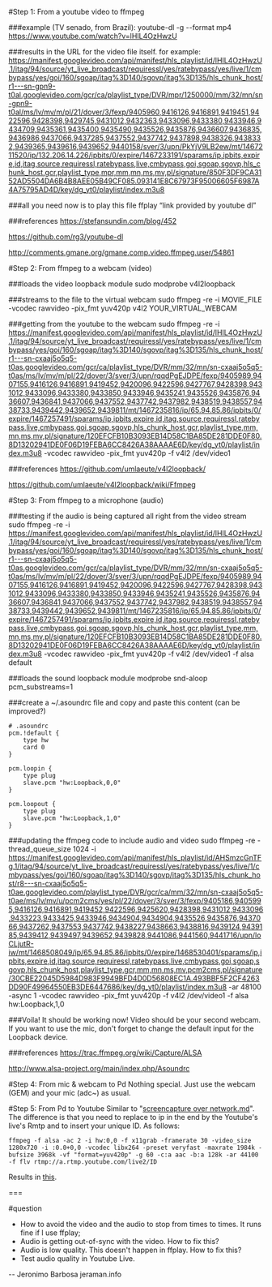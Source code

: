 
#Step 1: From a youtube video to ffmpeg

###example (TV senado, from Brazil):
youtube-dl -g --format mp4 https://www.youtube.com/watch?v=lHIL4OzHwzU

###results in the URL for the video file itself. for example: 
https://manifest.googlevideo.com/api/manifest/hls_playlist/id/lHIL4OzHwzU.1/itag/94/source/yt_live_broadcast/requiressl/yes/ratebypass/yes/live/1/cmbypass/yes/goi/160/sgoap/itag%3D140/sgovp/itag%3D135/hls_chunk_host/r1---sn-gpn9-t0al.googlevideo.com/gcr/ca/playlist_type/DVR/mpr/1250000/mm/32/mn/sn-gpn9-t0al/ms/lv/mv/m/pl/21/dover/3/fexp/9405960,9416126,9416891,9419451,9422596,9428398,9429745,9431012,9432363,9433096,9433380,9433946,9434709,9435361,9435400,9435490,9435526,9435876,9436607,9436835,9436986,9437066,9437285,9437552,9437742,9437898,9438326,9438332,9439365,9439616,9439652,9440158/sver/3/upn/PkYjV9LB2ew/mt/1467211520/ip/132.206.14.226/ipbits/0/expire/1467233191/sparams/ip,ipbits,expire,id,itag,source,requiressl,ratebypass,live,cmbypass,goi,sgoap,sgovp,hls_chunk_host,gcr,playlist_type,mpr,mm,mn,ms,mv,pl/signature/850F3DF9CA3152AD5504DA6B4B8AEE05B49CF085.093141E8C67973F95006605F6987A4A75795AD4D/key/dg_yt0/playlist/index.m3u8

###all you need now is to play this file
ffplay “link provided by youtube dl”

###references
https://stefansundin.com/blog/452

https://github.com/rg3/youtube-dl

http://comments.gmane.org/gmane.comp.video.ffmpeg.user/54861


#Step 2: From ffmpeg to a webcam (video)

###loads the video loopback module
sudo modprobe v4l2loopback

###streams to the file to the virtual webcam
sudo ffmpeg -re -i MOVIE_FILE -vcodec rawvideo -pix_fmt yuv420p v4l2 YOUR_VIRTUAL_WEBCAM

###getting from the youtube to the webcam
sudo ffmpeg -re -i https://manifest.googlevideo.com/api/manifest/hls_playlist/id/lHIL4OzHwzU.1/itag/94/source/yt_live_broadcast/requiressl/yes/ratebypass/yes/live/1/cmbypass/yes/goi/160/sgoap/itag%3D140/sgovp/itag%3D135/hls_chunk_host/r1---sn-cxaaj5o5q5-t0as.googlevideo.com/gcr/ca/playlist_type/DVR/mm/32/mn/sn-cxaaj5o5q5-t0as/ms/lv/mv/m/pl/22/dover/3/sver/3/upn/rqqdPgEJDPE/fexp/9405989,9407155,9416126,9416891,9419452,9420096,9422596,9427767,9428398,9431012,9433096,9433380,9433850,9433946,9435241,9435526,9435876,9436607,9436841,9437066,9437552,9437742,9437982,9438519,9438557,9438733,9439442,9439652,9439811/mt/1467235816/ip/65.94.85.86/ipbits/0/expire/1467257491/sparams/ip,ipbits,expire,id,itag,source,requiressl,ratebypass,live,cmbypass,goi,sgoap,sgovp,hls_chunk_host,gcr,playlist_type,mm,mn,ms,mv,pl/signature/120EFCFB10B3093EB14D58C1BA85DE281DDE0F80.8D13202941DE0F06D19FEBA6CC8426A38AAAAE6D/key/dg_yt0/playlist/index.m3u8 -vcodec rawvideo -pix_fmt yuv420p -f v4l2 /dev/video1

###references
https://github.com/umlaeute/v4l2loopback/

https://github.com/umlaeute/v4l2loopback/wiki/Ffmpeg


#Step 3: From ffmpeg to a microphone (audio)

###testing if the audio is being captured all right from the video stream
sudo ffmpeg -re -i https://manifest.googlevideo.com/api/manifest/hls_playlist/id/lHIL4OzHwzU.1/itag/94/source/yt_live_broadcast/requiressl/yes/ratebypass/yes/live/1/cmbypass/yes/goi/160/sgoap/itag%3D140/sgovp/itag%3D135/hls_chunk_host/r1---sn-cxaaj5o5q5-t0as.googlevideo.com/gcr/ca/playlist_type/DVR/mm/32/mn/sn-cxaaj5o5q5-t0as/ms/lv/mv/m/pl/22/dover/3/sver/3/upn/rqqdPgEJDPE/fexp/9405989,9407155,9416126,9416891,9419452,9420096,9422596,9427767,9428398,9431012,9433096,9433380,9433850,9433946,9435241,9435526,9435876,9436607,9436841,9437066,9437552,9437742,9437982,9438519,9438557,9438733,9439442,9439652,9439811/mt/1467235816/ip/65.94.85.86/ipbits/0/expire/1467257491/sparams/ip,ipbits,expire,id,itag,source,requiressl,ratebypass,live,cmbypass,goi,sgoap,sgovp,hls_chunk_host,gcr,playlist_type,mm,mn,ms,mv,pl/signature/120EFCFB10B3093EB14D58C1BA85DE281DDE0F80.8D13202941DE0F06D19FEBA6CC8426A38AAAAE6D/key/dg_yt0/playlist/index.m3u8 -vcodec rawvideo -pix_fmt yuv420p -f v4l2 /dev/video1 -f alsa default

###loads the sound loopback module
modprobe snd-aloop pcm_substreams=1

###create a ~/.asoundrc file and copy and paste this content (can be improved?)
```
# .asoundrc
pcm.!default {
	type hw
	card 0
} 

pcm.loopin {
	type plug
	slave.pcm "hw:Loopback,0,0"
}

pcm.loopout {
	type plug
	slave.pcm "hw:Loopback,1,0"
}
```

###updating the ffmpeg code to include audio and video
sudo ffmpeg -re -thread_queue_size 1024 -i https://manifest.googlevideo.com/api/manifest/hls_playlist/id/AHSmzcGnTFg.1/itag/94/source/yt_live_broadcast/requiressl/yes/ratebypass/yes/live/1/cmbypass/yes/goi/160/sgoap/itag%3D140/sgovp/itag%3D135/hls_chunk_host/r8---sn-cxaaj5o5q5-t0ae.googlevideo.com/playlist_type/DVR/gcr/ca/mm/32/mn/sn-cxaaj5o5q5-t0ae/ms/lv/mv/u/pcm2cms/yes/pl/22/dover/3/sver/3/fexp/9405186,9405995,9416126,9416891,9419452,9422596,9425620,9428398,9431012,9433096,9433223,9433425,9433946,9434904,9434904,9435526,9435876,9437066,9437262,9437553,9437742,9438227,9438663,9438816,9439124,9439185,9439412,9439497,9439652,9439828,9441086,9441560,9441716/upn/loCLjutR-iw/mt/1468508049/ip/65.94.85.86/ipbits/0/expire/1468530401/sparams/ip,ipbits,expire,id,itag,source,requiressl,ratebypass,live,cmbypass,goi,sgoap,sgovp,hls_chunk_host,playlist_type,gcr,mm,mn,ms,mv,pcm2cms,pl/signature/30CBE22045D5984D983F9949BFD4D0D56808EC1A.493BBF5F2CF4263DD90F49964550EB3DE6447686/key/dg_yt0/playlist/index.m3u8 -ar 48100 -async 1 -vcodec rawvideo -pix_fmt yuv420p -f v4l2 /dev/video1 -f alsa hw:Loopback,1,0

###Voila!
It should be working now! Video should be your second webcam. If you want to use the mic, don't forget to change the default input for the Loopback device.

###references
https://trac.ffmpeg.org/wiki/Capture/ALSA

http://www.alsa-project.org/main/index.php/Asoundrc

#Step 4: From mic & webcam to Pd
Nothing special. Just use the webcam (GEM) and your mic (adc~) as usual.

#Step 5: From Pd to Youtube
Similar to "[screencapture over network.md](https://github.com/jeraman/projetoProibidao/blob/master/screencapture%20over%20network.md)". The difference is that you need to replace to ip in the end by the Youtube's live's Rmtp and to insert your unique ID. As follows:
```
ffmpeg -f alsa -ac 2 -i hw:0,0 -f x11grab -framerate 30 -video_size 1280x720 -i :0.0+0,0 -vcodec libx264 -preset veryfast -maxrate 1984k -bufsize 3968k -vf "format=yuv420p" -g 60 -c:a aac -b:a 128k -ar 44100 -f flv rtmp://a.rtmp.youtube.com/live2/ID

```
Results in [this](https://www.youtube.com/watch?v=42IXjzoUktc).

===

#question
- How to avoid the video and the audio to stop from times to times. It runs fine if I use ffplay;
- Audio is getting out-of-sync with the video. How to fix this?
- Audio is low quality. This doesn't happen in ffplay. How to fix this?
- Test audio quality in Youtube Live.

-- 
Jeronimo Barbosa
jeraman.info
